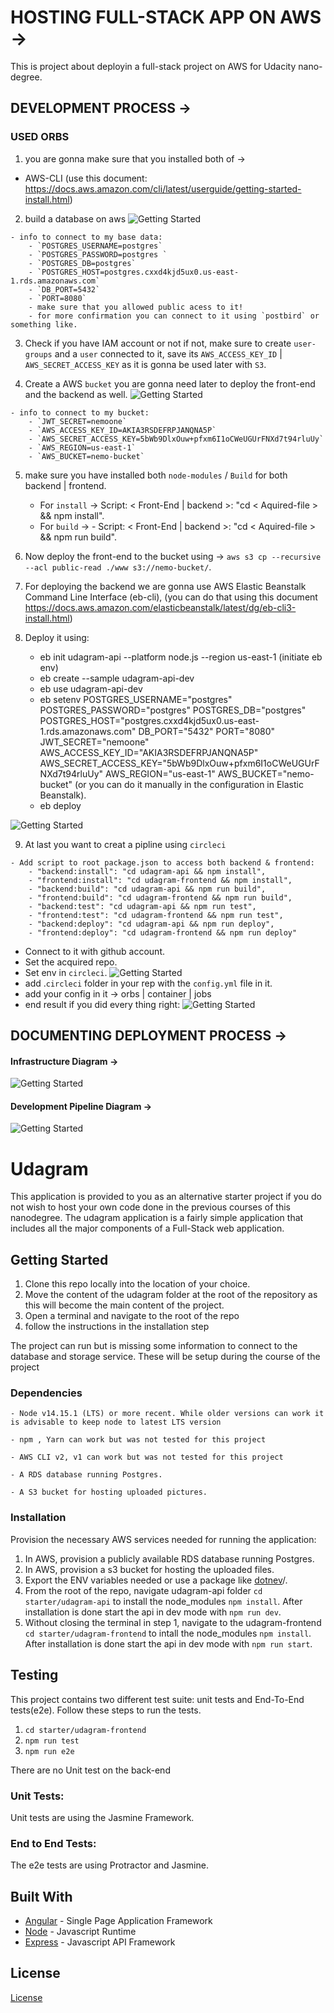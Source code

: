 # HOSTING FULL-STACK APP ON AWS -> 
This is project about deployin a full-stack project on AWS for Udacity nano-degree.

## DEVELOPMENT PROCESS -> 

### USED ORBS
1. you are gonna make sure that you installed both of -> 
- AWS-CLI (use this document: https://docs.aws.amazon.com/cli/latest/userguide/getting-started-install.html)

2. build a database on aws
![Getting Started](./Images/RDS.png)
```
- info to connect to my base data: 
    - `POSTGRES_USERNAME=postgres`
    - `POSTGRES_PASSWORD=postgres `
    - `POSTGRES_DB=postgres`
    - `POSTGRES_HOST=postgres.cxxd4kjd5ux0.us-east-1.rds.amazonaws.com`
    - `DB_PORT=5432`
    - `PORT=8080`
    - make sure that you allowed public acess to it!
    - for more confirmation you can connect to it using `postbird` or something like.
```
3. Check if you have IAM account or not if not, make sure to create `user-groups` and a `user` connected to it, save its `AWS_ACCESS_KEY_ID` | `AWS_SECRET_ACCESS_KEY` as it is gonna be used later with `S3`.

4. Create a AWS `bucket` you are gonna need later to deploy the front-end and the backend as well.
![Getting Started](./Images/S3bucket.png)
```
- info to connect to my bucket: 
    - `JWT_SECRET=nemoone`
    - `AWS_ACCESS_KEY_ID=AKIA3RSDEFRPJANQNA5P`
    - `AWS_SECRET_ACCESS_KEY=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`
    - `AWS_REGION=us-east-1`
    - `AWS_BUCKET=nemo-bucket`
```
5. make sure you have installed both `node-modules` / `Build`  for both backend | frontend.
    - For `install` -> Script: < Front-End | backend >: "cd < Aquired-file > && npm install".
    - For `build` -> - Script: < Front-End | backend >: "cd < Aquired-file > && npm run build".

6. Now deploy the front-end to the bucket using -> `aws s3 cp --recursive --acl public-read ./www s3://nemo-bucket/`.

7. For deploying the backend we are gonna use AWS Elastic Beanstalk Command Line Interface (eb-cli), (you can do that using this document https://docs.aws.amazon.com/elasticbeanstalk/latest/dg/eb-cli3-install.html)

8. Deploy it using:
    - eb init udagram-api --platform node.js --region us-east-1 (initiate eb env)
    - eb create --sample udagram-api-dev
    - eb use udagram-api-dev
    - eb setenv POSTGRES_USERNAME="postgres" POSTGRES_PASSWORD="postgres"               POSTGRES_DB="postgres" POSTGRES_HOST="postgres.cxxd4kjd5ux0.us-east-1.rds.amazonaws.com" DB_PORT="5432" PORT="8080" JWT_SECRET="nemoone" AWS_ACCESS_KEY_ID="AKIA3RSDEFRPJANQNA5P" AWS_SECRET_ACCESS_KEY="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" AWS_REGION="us-east-1" AWS_BUCKET="nemo-bucket" (or you can do it manually in the configuration in Elastic Beanstalk).
    - eb deploy

![Getting Started](./Images/Application.png)

9. At last you want to creat a pipline using `circleci`
```
- Add script to root package.json to access both backend & frontend: 
    - "backend:install": "cd udagram-api && npm install",
    - "frontend:install": "cd udagram-frontend && npm install",
    - "backend:build": "cd udagram-api && npm run build",
    - "frontend:build": "cd udagram-frontend && npm run build",
    - "backend:test": "cd udagram-api && npm run test",
    - "frontend:test": "cd udagram-frontend && npm run test",
    - "backend:deploy": "cd udagram-api && npm run deploy",
    - "frontend:deploy": "cd udagram-frontend && npm run deploy"
```
- Connect to it with github account.
- Set the acquired repo.
- Set env in `circleci`.
![Getting Started](./Images/CircleciSecret.png)
- add .`circleci` folder in your rep with the `config.yml` file in it.
- add your config in it -> orbs | container | jobs 
- end result if you did every thing right: 
![Getting Started](./Images/Circleci.png)

## DOCUMENTING DEPLOYMENT PROCESS ->

#### Infrastructure Diagram ->
![Getting Started](./Images/InfraStructure.png)

#### Development Pipeline Diagram ->
![Getting Started](./Images/DevPipline.png)

# Udagram

This application is provided to you as an alternative starter project if you do not wish to host your own code done in the previous courses of this nanodegree. The udagram application is a fairly simple application that includes all the major components of a Full-Stack web application.

## Getting Started

1. Clone this repo locally into the location of your choice.
1. Move the content of the udagram folder at the root of the repository as this will become the main content of the project.
1. Open a terminal and navigate to the root of the repo
1. follow the instructions in the installation step

The project can run but is missing some information to connect to the database and storage service. These will be setup during the course of the project

### Dependencies

```
- Node v14.15.1 (LTS) or more recent. While older versions can work it is advisable to keep node to latest LTS version

- npm , Yarn can work but was not tested for this project

- AWS CLI v2, v1 can work but was not tested for this project

- A RDS database running Postgres.

- A S3 bucket for hosting uploaded pictures.

```

### Installation

Provision the necessary AWS services needed for running the application:

1. In AWS, provision a publicly available RDS database running Postgres. <Place holder for link to classroom article>
1. In AWS, provision a s3 bucket for hosting the uploaded files. <Place holder for tlink to classroom article>
1. Export the ENV variables needed or use a package like [dotnev](https://www.npmjs.com/package/dotenv)/.
1. From the root of the repo, navigate udagram-api folder `cd starter/udagram-api` to install the node_modules `npm install`. After installation is done start the api in dev mode with `npm run dev`.
1. Without closing the terminal in step 1, navigate to the udagram-frontend `cd starter/udagram-frontend` to intall the node_modules `npm install`. After installation is done start the api in dev mode with `npm run start`.

## Testing

This project contains two different test suite: unit tests and End-To-End tests(e2e). Follow these steps to run the tests.

1. `cd starter/udagram-frontend`
1. `npm run test`
1. `npm run e2e`

There are no Unit test on the back-end

### Unit Tests:

Unit tests are using the Jasmine Framework.

### End to End Tests:

The e2e tests are using Protractor and Jasmine.

## Built With

- [Angular](https://angular.io/) - Single Page Application Framework
- [Node](https://nodejs.org) - Javascript Runtime
- [Express](https://expressjs.com/) - Javascript API Framework

## License

[License](LICENSE.txt)

